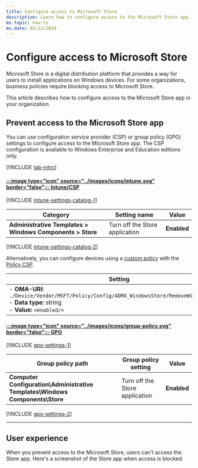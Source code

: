```yaml
---
title: Configure access to Microsoft Store
description: Learn how to configure access to the Microsoft Store app.
ms.topic: how-to
ms.date: 03/12/2024
---
```


# Configure access to Microsoft Store

Microsoft Store is a digital distribution platform that provides a way for users to install applications on Windows devices. For some organizations, business policies require blocking access to Microsoft Store.

This article describes how to configure access to the Microsoft Store app in your organization.

## Prevent access to the Microsoft Store app

You can use configuration service provider (CSP) or group policy (GPO) settings to configure access to the Microsoft Store app. The CSP configuration is available to Windows Enterprise and Education editions only.

[!INCLUDE [tab-intro](../../../includes/configure/tab-intro.md)]

#### [:::image type="icon" source="../images/icons/intune.svg" border="false"::: **Intune/CSP**](#tab/intune)

[!INCLUDE [intune-settings-catalog-1](../../../includes/configure/intune-settings-catalog-1.md)]

| Category | Setting name | Value |
|--|--|--|
| **Administrative Templates > Windows Components > Store** | Turn off the Store application| **Enabled**|

[!INCLUDE [intune-settings-catalog-2](../../../includes/configure/intune-settings-catalog-2.md)]

Alternatively, you can configure devices using a [custom policy][INT-1] with the [Policy CSP][CSP-1].

| Setting |
|--|
|- **OMA-URI:** `./Device/Vendor/MSFT/Policy/Config/ADMX_WindowsStore/RemoveWindowsStore_2`<br>- **Data type:** string<br>- **Value:** `<enabled/>`|

#### [:::image type="icon" source="../images/icons/group-policy.svg" border="false"::: **GPO**](#tab/gpo)

[!INCLUDE [gpo-settings-1](../../../includes/configure/gpo-settings-1.md)]

| Group policy path | Group policy setting | Value |
| - | - | - |
| **Computer Configuration\Administrative Templates\Windows Components\Store** | Turn off the Store application| **Enabled**|

[!INCLUDE [gpo-settings-2](../../../includes/configure/gpo-settings-2.md)]

---

## User experience

When you prevent access to the Microsoft Store, users can't access the Store app. Here's a screenshot of the Store app when access is blocked:

<!--links-->

[CSP-1]: /windows/client-management/mdm/policy-csp-admx-windowsstore
[INT-1]: /mem/intune/configuration/settings-catalog
